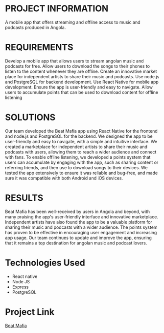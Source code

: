 
# PROJECT INFORMATION

A mobile app that offers streaming and offline access to music and podcasts produced in Angola.

# REQUIREMENTS

Develop a mobile app that allows users to stream angolan music and podcasts for free. Allow users to download the songs to their phones to listen to the content whenever they are offline. Create an innovative market place for independent artists to share their music and podcasts. Use node.js and PostgreSQL for backend development. Use React Native for mobile app development. Ensure the app is user-friendly and easy to navigate. Allow users to accumulate points that can be used to download content for offline listening

# SOLUTIONS

Our team developed the Beat Mafia app using React Native for the frontend and node.js and PostgreSQL for the backend. We designed the app to be user-friendly and easy to navigate, with a simple and intuitive interface. We created a marketplace for independent artists to share their music and podcasts with users, allowing them to reach a wider audience and connect with fans. To enable offline listening, we developed a points system that users can accumulate by engaging with the app, such as sharing content or referring friends, and then use to download songs to their devices. We tested the app extensively to ensure it was reliable and bug-free, and made sure it was compatible with both Android and iOS devices.

# RESULTS

Beat Mafia has been well-received by users in Angola and beyond, with many praising the app's user-friendly interface and innovative marketplace.
Independent artists have also found the app to be a valuable platform for sharing their music and podcasts with a wider audience. The points system has proven to be effective in encouraging user engagement and increasing app usage. Our team continues to update and improve the app, ensuring that it remains a top destination for angolan music and podcast lovers.

# Technologies Used

- React native
- Node JS
- Express
- PostgreSQL



# Project Link

[Beat Mafia](https://apps.apple.com/pk/app/beatmafia/id1604344462)
